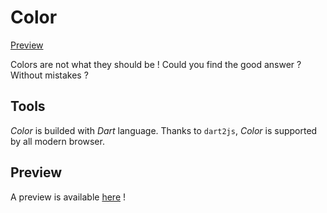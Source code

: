 Color
=====

[Preview](http://vergamote.net/preview/color "Color")

Colors are not what they should be !
Could you find the good answer ? Without mistakes ?

Tools
-----
*Color* is builded with *Dart* language.
Thanks to `dart2js`, *Color* is supported by all modern browser.

Preview
-------
A preview is available [here](http://vergamote.net/preview/color "Color") !

